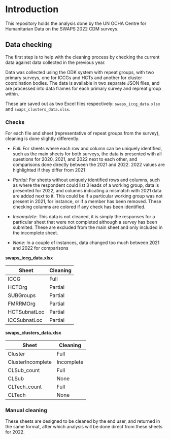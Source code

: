 # Introduction

This repository holds the analysis done by the UN OCHA Centre for Humanitarian
Data on the SWAPS 2022 CDM surveys.

## Data checking

The first step is to help with the cleaning process by checking the current data
against data collected in the previous year. 

Data was collected using the
ODK system with repeat groups, with two primary surveys, one for ICCGs and HCTs
and another for cluster coordination bodies. The data is available in two
separate JSON files, and are processed into data frames for each primary survey
and repreat group within.

These are saved out as two Excel files respectively: `swaps_iccg_data.xlsx` and
`swaps_clusters_data.xlsx`.

### Checks

For each file and sheet (representative of repeat groups from the survey),
cleaning is done slightly differently. 

- *Full:* For sheets where each row and column can
be uniquely identified, such as the main sheets for both surveys, the data is
presented with all questions for 2020, 2021, and 2022 next to each other, and
comparisons done directly between the 2021 and 2022. 2022 values are highlighted
if they differ from 2021
- *Partial:* For sheets without uniquely identified rows and columns,
such as where the respondent could list 3 leads of a working group, data is 
presented for 2022, and columns indicating a mismatch with 2021 data are added
next to it. This could be if a particular working group was not present in 2021,
for instance, or if a member has been removed. These checking columns are colored
if any check has been identified.
- *Incomplete:* This data is not cleaned, it is simply the responses for a
particular sheet that were not completed although a survey has been submited.
These are excluded from the main sheet and only included in the incomplete sheet.

- *None:* In a couple of instances, data changed too much between 2021 and 2022
for comparisons

**swaps_iccg_data.xlsx**

| Sheet | Cleaning |
| ----- | ------- |
| ICCG | Full |
| HCTOrg | Partial |
| SUBGroups | Partial |
| FMRRMOrg | Partial |
| HCTSubnatLoc | Partial |
| ICCSubnatLoc | Partial |

**swaps_clusters_data.xlsx**

| Sheet | Cleaning |
| ----- | ------- |
| Cluster| Full |
| ClusterIncomplete | Incomplete |
| CLSub_count | Full |
| CLSub| None |
| CLTech_count | Full |
| CLTech | None |

### Manual cleaning

These sheets are designed to be cleaned by the end user, and returned in the same format, after which analysis will be done direct from these sheets for 2022.
